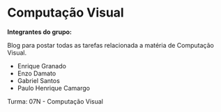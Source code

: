# Computação Visual

<b>Integrantes do grupo:</b> 
<p>Blog para postar todas as tarefas relacionada a matéria de Computação Visual.</p>
<ul>
<li>Enrique Granado</li>
<li>Enzo Damato</li>
<li>Gabriel Santos</li>
<li>Paulo Henrique Camargo</li>
</ul>
<p>Turma: 07N - Computação Visual</p>
